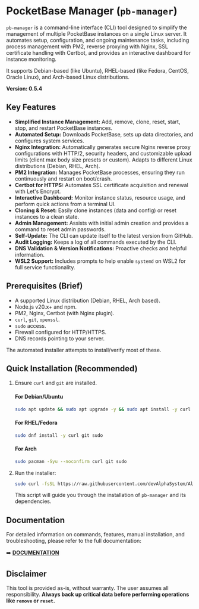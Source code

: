 # PocketBase Manager (`pb-manager`)

`pb-manager` is a command-line interface (CLI) tool designed to simplify the management of multiple PocketBase instances on a single Linux server. It automates setup, configuration, and ongoing maintenance tasks, including process management with PM2, reverse proxying with Nginx, SSL certificate handling with Certbot, and provides an interactive dashboard for instance monitoring.

It supports Debian-based (like Ubuntu), RHEL-based (like Fedora, CentOS, Oracle Linux), and Arch-based Linux distributions.

**Version: 0.5.4**

## Key Features

- **Simplified Instance Management:** Add, remove, clone, reset, start, stop, and restart PocketBase instances.
- **Automated Setup:** Downloads PocketBase, sets up data directories, and configures system services.
- **Nginx Integration:** Automatically generates secure Nginx reverse proxy configurations with HTTP/2, security headers, and customizable upload limits (client max body size presets or custom). Adapts to different Linux distributions (Debian, RHEL, Arch).
- **PM2 Integration:** Manages PocketBase processes, ensuring they run continuously and restart on boot/crash.
- **Certbot for HTTPS:** Automates SSL certificate acquisition and renewal with Let's Encrypt.
- **Interactive Dashboard:** Monitor instance status, resource usage, and perform quick actions from a terminal UI.
- **Cloning & Reset:** Easily clone instances (data and config) or reset instances to a clean state.
- **Admin Management:** Assists with initial admin creation and provides a command to reset admin passwords.
- **Self-Update:** The CLI can update itself to the latest version from GitHub.
- **Audit Logging:** Keeps a log of all commands executed by the CLI.
- **DNS Validation & Version Notifications:** Proactive checks and helpful information.
- **WSL2 Support:** Includes prompts to help enable `systemd` on WSL2 for full service functionality.

## Prerequisites (Brief)

- A supported Linux distribution (Debian, RHEL, Arch based).
- Node.js v20.x+ and npm.
- PM2, Nginx, Certbot (with Nginx plugin).
- `curl`, `git`, `openssl`.
- `sudo` access.
- Firewall configured for HTTP/HTTPS.
- DNS records pointing to your server.

The automated installer attempts to install/verify most of these.

## Quick Installation (Recommended)

1.  Ensure `curl` and `git` are installed.
    #### For Debian/Ubuntu
    ```bash
    sudo apt update && sudo apt upgrade -y && sudo apt install -y curl git sudo
    ```
    #### For RHEL/Fedora
    ```bash
    sudo dnf install -y curl git sudo
    ```
    #### For Arch
    ```bash
    sudo pacman -Syu --noconfirm curl git sudo
    ```
2.  Run the installer:
    ```bash
    sudo curl -fsSL https://raw.githubusercontent.com/devAlphaSystem/Alpha-System-PBManager/main/install-pb-manager.sh -o /tmp/install-pb-manager.sh && sudo bash /tmp/install-pb-manager.sh && sudo rm /tmp/install-pb-manager.sh
    ```
    This script will guide you through the installation of `pb-manager` and its dependencies.

## Documentation

For detailed information on commands, features, manual installation, and troubleshooting, please refer to the full documentation:

➡️ **[DOCUMENTATION](https://docs.alphasystem.dev/view/5hnk7504ca02hpu)**

## Disclaimer

This tool is provided as-is, without warranty. The user assumes all responsibility. **Always back up critical data before performing operations like `remove` or `reset`.**
